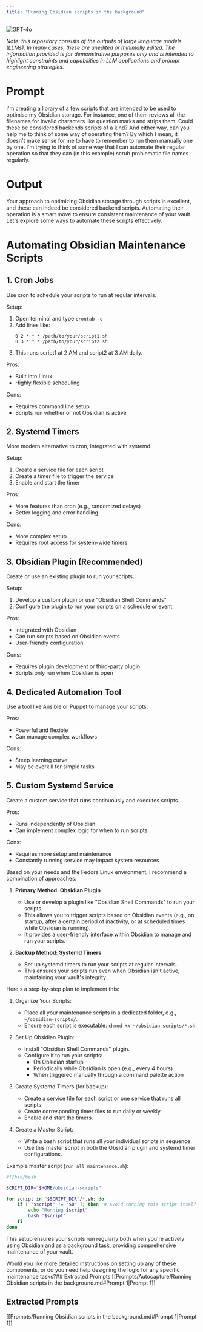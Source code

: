 ```yaml
---
title: "Running Obsidian scripts in the background"
---
```

![GPT-4o](https://img.shields.io/badge/GPT--4o-3333FF?style=for-the-badge&logo=openai&logoColor=white)



*Note: this repository consists of the outputs of large language models (LLMs). In many cases, these are unedited or minimally edited. The information provided is for demonstrative purposes only and is intended to highlight constraints and capabilities in LLM applications and prompt engineering strategies.*


# Prompt
I'm creating a library of a few scripts that are intended to be used to optimise my Obsidian storage. For instance, one of them reviews all the filenames for invalid characters like question marks and strips them. Could these be considered backends scripts of a kind? And either way, can you help me to think of some way of operating them? By which I mean, it doesn't make sense for me to have to remember to run them manually one by one. I'm trying to think of some way that I can automate their regular operation so that they can (in this example) scrub problematic file names regularly.

# Output
Your approach to optimizing Obsidian storage through scripts is excellent, and these can indeed be considered backend scripts. Automating their operation is a smart move to ensure consistent maintenance of your vault. Let's explore some ways to automate these scripts effectively.

# Automating Obsidian Maintenance Scripts

## 1. Cron Jobs

Use cron to schedule your scripts to run at regular intervals.

Setup:
1. Open terminal and type `crontab -e`
2. Add lines like:
   ```
   0 2 * * * /path/to/your/script1.sh
   0 3 * * * /path/to/your/script2.sh
   ```
3. This runs script1 at 2 AM and script2 at 3 AM daily.

Pros:
- Built into Linux
- Highly flexible scheduling

Cons:
- Requires command line setup
- Scripts run whether or not Obsidian is active

## 2. Systemd Timers

More modern alternative to cron, integrated with systemd.

Setup:
1. Create a service file for each script
2. Create a timer file to trigger the service
3. Enable and start the timer

Pros:
- More features than cron (e.g., randomized delays)
- Better logging and error handling

Cons:
- More complex setup
- Requires root access for system-wide timers

## 3. Obsidian Plugin (Recommended)

Create or use an existing plugin to run your scripts.

Setup:
1. Develop a custom plugin or use "Obsidian Shell Commands"
2. Configure the plugin to run your scripts on a schedule or event

Pros:
- Integrated with Obsidian
- Can run scripts based on Obsidian events
- User-friendly configuration

Cons:
- Requires plugin development or third-party plugin
- Scripts only run when Obsidian is open

## 4. Dedicated Automation Tool

Use a tool like Ansible or Puppet to manage your scripts.

Pros:
- Powerful and flexible
- Can manage complex workflows

Cons:
- Steep learning curve
- May be overkill for simple tasks

## 5. Custom Systemd Service

Create a custom service that runs continuously and executes scripts.

Pros:
- Runs independently of Obsidian
- Can implement complex logic for when to run scripts

Cons:
- Requires more setup and maintenance
- Constantly running service may impact system resources



Based on your needs and the Fedora Linux environment, I recommend a combination of approaches:

1. **Primary Method: Obsidian Plugin**
   - Use or develop a plugin like "Obsidian Shell Commands" to run your scripts.
   - This allows you to trigger scripts based on Obsidian events (e.g., on startup, after a certain period of inactivity, or at scheduled times while Obsidian is running).
   - It provides a user-friendly interface within Obsidian to manage and run your scripts.

2. **Backup Method: Systemd Timers**
   - Set up systemd timers to run your scripts at regular intervals.
   - This ensures your scripts run even when Obsidian isn't active, maintaining your vault's integrity.

Here's a step-by-step plan to implement this:

1. Organize Your Scripts:
   - Place all your maintenance scripts in a dedicated folder, e.g., `~/obsidian-scripts/`.
   - Ensure each script is executable: `chmod +x ~/obsidian-scripts/*.sh`.

2. Set Up Obsidian Plugin:
   - Install "Obsidian Shell Commands" plugin.
   - Configure it to run your scripts:
     - On Obsidian startup
     - Periodically while Obsidian is open (e.g., every 4 hours)
     - When triggered manually through a command palette action

3. Create Systemd Timers (for backup):
   - Create a service file for each script or one service that runs all scripts.
   - Create corresponding timer files to run daily or weekly.
   - Enable and start the timers.

4. Create a Master Script:
   - Write a bash script that runs all your individual scripts in sequence.
   - Use this master script in both the Obsidian plugin and systemd timer configurations.

Example master script (`run_all_maintenance.sh`):

```bash
#!/bin/bash

SCRIPT_DIR="$HOME/obsidian-scripts"

for script in "$SCRIPT_DIR"/*.sh; do
    if [ "$script" != "$0" ]; then  # Avoid running this script itself
        echo "Running $script"
        bash "$script"
    fi
done
```

This setup ensures your scripts run regularly both when you're actively using Obsidian and as a background task, providing comprehensive maintenance of your vault.

Would you like more detailed instructions on setting up any of these components, or do you need help designing the logic for any specific maintenance tasks?## Extracted Prompts
[[Prompts/Autocapture/Running Obsidian scripts in the background.md#Prompt 1|Prompt 1]]





## Extracted Prompts
[[Prompts/Running Obsidian scripts in the background.md#Prompt 1|Prompt 1]]

